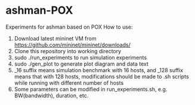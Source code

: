 ashman-POX
========

Experiments for ashman based on POX
How to use:
1. Download latest mininet VM from https://github.com/mininet/mininet/downloads/
2. Clone this repository into working directory
3. sudo ./run_experiments to run simulation experiments
4. sudo ./gen_plot to generate plot diagram and data text
5. _16 suffix means simulation benchmark with 16 hosts, and _128 suffix means that with 128 hosts, modifications should be made to .sh scripts while running with different number of hosts
6. Some parameters can be modified in run_experiments.sh, e.g. BW(bandwidth), duration, etc.

